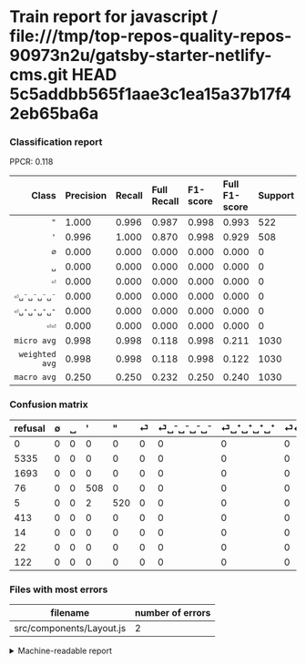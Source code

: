 # Train report for javascript / file:///tmp/top-repos-quality-repos-90973n2u/gatsby-starter-netlify-cms.git HEAD 5c5addbb565f1aae3c1ea15a37b17f42eb65ba6a

### Classification report

PPCR: 0.118

| Class | Precision | Recall | Full Recall | F1-score | Full F1-score | Support | Full Support | PPCR |
|------:|:----------|:-------|:------------|:---------|:---------|:--------|:-------------|:-----|
| `"` | 1.000| 0.996| 0.987| 0.998| 0.993| 522| 527| 0.991 |
| `'` | 0.996| 1.000| 0.870| 0.998| 0.929| 508| 584| 0.870 |
| `∅` | 0.000| 0.000| 0.000| 0.000| 0.000| 0| 5335| 0.000 |
| `␣` | 0.000| 0.000| 0.000| 0.000| 0.000| 0| 1693| 0.000 |
| `⏎` | 0.000| 0.000| 0.000| 0.000| 0.000| 0| 413| 0.000 |
| `⏎␣⁻␣⁻␣⁻␣⁻` | 0.000| 0.000| 0.000| 0.000| 0.000| 0| 14| 0.000 |
| `⏎␣⁺␣⁺␣⁺␣⁺` | 0.000| 0.000| 0.000| 0.000| 0.000| 0| 22| 0.000 |
| `⏎⏎` | 0.000| 0.000| 0.000| 0.000| 0.000| 0| 122| 0.000 |
| `micro avg` | 0.998| 0.998| 0.118| 0.998| 0.211| 1030| 8710| 0.118 |
| `weighted avg` | 0.998| 0.998| 0.118| 0.998| 0.122| 1030| 8710| 0.118 |
| `macro avg` | 0.250| 0.250| 0.232| 0.250| 0.240| 1030| 8710| 0.118 |

### Confusion matrix

|refusal|  ∅| ␣| '| "| ⏎| ⏎␣⁻␣⁻␣⁻␣⁻| ⏎␣⁺␣⁺␣⁺␣⁺| ⏎⏎| 
|:---|:---|:---|:---|:---|:---|:---|:---|:---|
|0 |0 |0 |0 |0 |0 |0 |0 |0 |
|5335 |0 |0 |0 |0 |0 |0 |0 |0 |
|1693 |0 |0 |0 |0 |0 |0 |0 |0 |
|76 |0 |0 |508 |0 |0 |0 |0 |0 |
|5 |0 |0 |2 |520 |0 |0 |0 |0 |
|413 |0 |0 |0 |0 |0 |0 |0 |0 |
|14 |0 |0 |0 |0 |0 |0 |0 |0 |
|22 |0 |0 |0 |0 |0 |0 |0 |0 |
|122 |0 |0 |0 |0 |0 |0 |0 |0 |

### Files with most errors

| filename | number of errors|
|:----:|:-----|
| src/components/Layout.js | 2 |

<details>
    <summary>Machine-readable report</summary>
```json
{
  "cl_report": {"\"": {"f1-score": 0.9980806142034548, "precision": 1.0, "recall": 0.9961685823754789, "support": 522}, "\u0027": {"f1-score": 0.9980353634577603, "precision": 0.996078431372549, "recall": 1.0, "support": 508}, "macro avg": {"f1-score": 0.2495144972076519, "precision": 0.24950980392156863, "recall": 0.24952107279693486, "support": 1030}, "micro avg": {"f1-score": 0.9980582524271845, "precision": 0.9980582524271845, "recall": 0.9980582524271845, "support": 1030}, "weighted avg": {"f1-score": 0.9980582963599473, "precision": 0.9980658671235484, "recall": 0.9980582524271845, "support": 1030}, "\u2205": {"f1-score": 0.0, "precision": 0.0, "recall": 0.0, "support": 0}, "\u23ce": {"f1-score": 0.0, "precision": 0.0, "recall": 0.0, "support": 0}, "\u23ce\u23ce": {"f1-score": 0.0, "precision": 0.0, "recall": 0.0, "support": 0}, "\u23ce\u2423\u207a\u2423\u207a\u2423\u207a\u2423\u207a": {"f1-score": 0.0, "precision": 0.0, "recall": 0.0, "support": 0}, "\u23ce\u2423\u207b\u2423\u207b\u2423\u207b\u2423\u207b": {"f1-score": 0.0, "precision": 0.0, "recall": 0.0, "support": 0}, "\u2423": {"f1-score": 0.0, "precision": 0.0, "recall": 0.0, "support": 0}},
  "cl_report_full": {"\"": {"f1-score": 0.9933142311365807, "precision": 1.0, "recall": 0.9867172675521821, "support": 527}, "\u0027": {"f1-score": 0.9287020109689214, "precision": 0.996078431372549, "recall": 0.8698630136986302, "support": 584}, "macro avg": {"f1-score": 0.24025203026318775, "precision": 0.24950980392156863, "recall": 0.23207253515635154, "support": 8710}, "micro avg": {"f1-score": 0.211088295687885, "precision": 0.9980582524271845, "recall": 0.11802525832376579, "support": 8710}, "weighted avg": {"f1-score": 0.12236952631628335, "precision": 0.12729159631705725, "recall": 0.11802525832376579, "support": 8710}, "\u2205": {"f1-score": 0.0, "precision": 0.0, "recall": 0.0, "support": 5335}, "\u23ce": {"f1-score": 0.0, "precision": 0.0, "recall": 0.0, "support": 413}, "\u23ce\u23ce": {"f1-score": 0.0, "precision": 0.0, "recall": 0.0, "support": 122}, "\u23ce\u2423\u207a\u2423\u207a\u2423\u207a\u2423\u207a": {"f1-score": 0.0, "precision": 0.0, "recall": 0.0, "support": 22}, "\u23ce\u2423\u207b\u2423\u207b\u2423\u207b\u2423\u207b": {"f1-score": 0.0, "precision": 0.0, "recall": 0.0, "support": 14}, "\u2423": {"f1-score": 0.0, "precision": 0.0, "recall": 0.0, "support": 1693}},
  "ppcr": 0.1182548794489093
}
```
</details>
